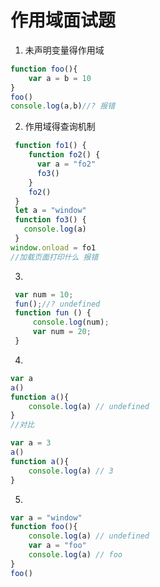 # 作用域面试题

1. 未声明变量得作用域

```js
function foo(){
    var a = b = 10
}
foo()
console.log(a,b)//? 报错
```

2. 作用域得查询机制

```js
 function fo1() {
    function fo2() {
      var a = "fo2"
      fo3()
    }
   	fo2()
 }
 let a = "window"
 function fo3() {
   console.log(a)
 }
window.onload = fo1
//加载页面打印什么 报错
```

3. 

```js
 var num = 10;
 fun();//? undefined
 function fun () {
     console.log(num);
     var num = 20;
 }
```

4. 

```js
var a
a()
function a(){
    console.log(a) // undefined
}
//对比
```

```js
var a = 3
a()
function a(){
    console.log(a) // 3
}
```

5. 

```js
var a = "window"
function foo(){
    console.log(a) // undefined
    var a = "foo"
    console.log(a) // foo
}
foo()
```



